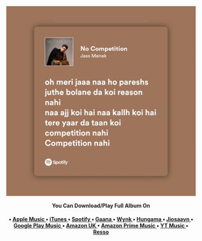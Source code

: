 <img src="https://github.com/ikx7a/ikx7a/blob/main/Now%20Playing/No%20Competition.png">

<div align="center">

**You Can Download/Play Full Album On**

<p align="center">
<h4><b>

   • <a href="https://apple.co/33Q3sEy"> Apple Music </a>
   • <a href="https://apple.co/33Q3sEy"> iTunes </a>
   • <a href="https://spoti.fi/3iO9USE"> Spotify </a>
   • <a href="https://bit.ly/3aDZwJJ"> Gaana </a>
   • <a href="https://bit.ly/35TKhwe"> Wynk </a>
   • <a href="https://bit.ly/328I1xh"> Hungama </a>
   • <a href="https://bit.ly/2FY7OAQ"> Jiosaavn </a>
   • <a href="https://bit.ly/3iNoaLb"> Google Play Music </a>
   • <a href="https://amzn.to/35TqFby"> Amazon UK </a>
   • <a href="https://amzn.to/2RKBNPG"> Amazon Prime Music </a>
   • <a href="https://bit.ly/35N2Hyy"> YT Music </a>
   • <a href="https://bit.ly/2Q8qDDr"> Resso </a>

</h4></b></p>
